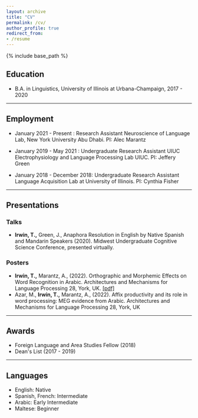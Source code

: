 ```yaml
---
layout: archive
title: "CV"
permalink: /cv/
author_profile: true
redirect_from:
- /resume
---
```


  

{% include base_path %}

  

## Education
- B.A. in Linguistics, University of Illinois at Urbana-Champaign, 2017 - 2020

<hr>

## Employment
-   January 2021 - Present : Research Assistant Neuroscience of Language Lab, New York University Abu Dhabi. PI: Alec Marantz
    
-   January 2019 - May 2021 : Undergraduate Research Assistant UIUC Electrophysiology and Language Processing Lab UIUC. PI: Jeffery Green
    
-   January 2018 - December 2018: Undergraduate Research Assistant Language Acquisition Lab at University of Illinois. PI: Cynthia Fisher
<hr>

## Presentations
### Talks
- **Irwin, T.,** Green, J., Anaphora Resolution in English by Native Spanish and Mandarin Speakers (2020). Midwest Undergraduate Cognitive Science Conference, presented virtually.

### Posters
- **Irwin, T.,** Marantz, A., (2022). Orthographic and Morphemic Effects on Word Recognition in Arabic. Architectures and Mechanisms for Language Processing 28, York, UK. [[pdf]](https://tovahs.github.io/files/AmLap%202022.pdf)
- Azar, M., **Irwin, T.,** Marantz, A., (2022). Affix productivity and its role in word processing: MEG evidence from Arabic. Architectures and Mechanisms for Language Processing 28, York, UK

<hr>

## Awards
- Foreign Language and Area Studies Fellow (2018)
- Dean's List (2017 - 2019)
<hr>

## Languages
- English: Native
- Spanish, French: Intermediate
- Arabic: Early Intermediate
- Maltese: Beginner
